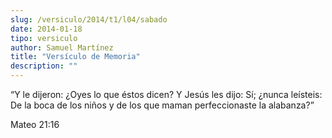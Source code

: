 ```yaml
---
slug: /versiculo/2014/t1/l04/sabado
date: 2014-01-18
tipo: versiculo
author: Samuel Martínez
title: "Versículo de Memoria"
description: ""
---
```


“Y le dijeron: ¿Oyes lo que éstos dicen? Y Jesús les dijo: Sí; ¿nunca leísteis: De la boca de los niños y de los que maman perfeccionaste la alabanza?”

Mateo 21:16
